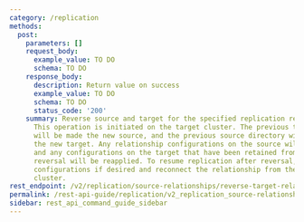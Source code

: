 ```yaml
---
category: /replication
methods:
  post:
    parameters: []
    request_body:
      example_value: TO DO
      schema: TO DO
    response_body:
      description: Return value on success
      example_value: TO DO
      schema: TO DO
      status_code: '200'
    summary: Reverse source and target for the specified replication relationship.
      This operation is initiated on the target cluster. The previous target directory
      will be made the new source, and the previous source directory will be made
      the new target. Any relationship configurations on the source will be retained,
      and any configurations on the target that have been retained from a previous
      reversal will be reapplied. To resume replication after reversal, edit any relationship
      configurations if desired and reconnect the relationship from the new target
      cluster.
rest_endpoint: /v2/replication/source-relationships/reverse-target-relationship
permalink: /rest-api-guide/replication/v2_replication_source-relationships_reverse-target-relationship.html
sidebar: rest_api_command_guide_sidebar
---
```

